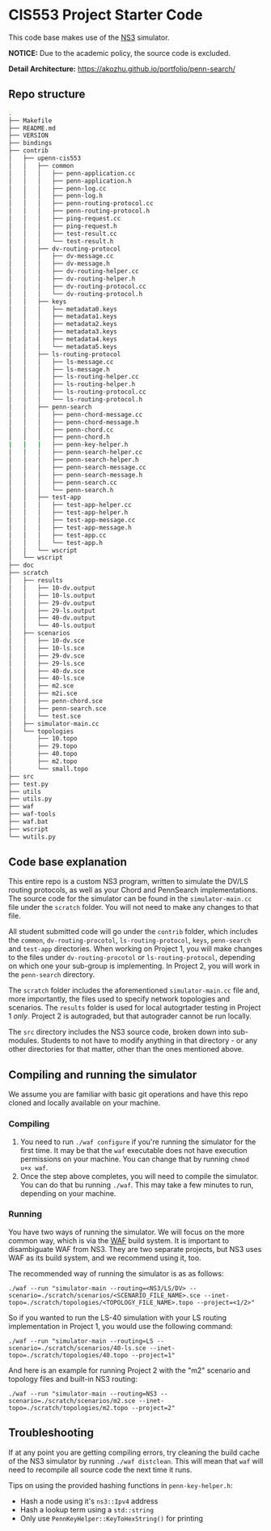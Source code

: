 # CIS553 Project Starter Code

This code base makes use of the [NS3](https://www.nsnam.org/) simulator.

**NOTICE:** Due to the academic policy, the source code is excluded.

**Detail Architecture:** https://akozhu.github.io/portfolio/penn-search/

## Repo structure

```bash
.
├── Makefile
├── README.md
├── VERSION
├── bindings
├── contrib
│   ├── upenn-cis553
│   │   ├── common
│   │   │   ├── penn-application.cc
│   │   │   ├── penn-application.h
│   │   │   ├── penn-log.cc
│   │   │   ├── penn-log.h
│   │   │   ├── penn-routing-protocol.cc
│   │   │   ├── penn-routing-protocol.h
│   │   │   ├── ping-request.cc
│   │   │   ├── ping-request.h
│   │   │   ├── test-result.cc
│   │   │   └── test-result.h
│   │   ├── dv-routing-protocol
│   │   │   ├── dv-message.cc
│   │   │   ├── dv-message.h
│   │   │   ├── dv-routing-helper.cc
│   │   │   ├── dv-routing-helper.h
│   │   │   ├── dv-routing-protocol.cc
│   │   │   └── dv-routing-protocol.h
│   │   ├── keys
│   │   │   ├── metadata0.keys
│   │   │   ├── metadata1.keys
│   │   │   ├── metadata2.keys
│   │   │   ├── metadata3.keys
│   │   │   ├── metadata4.keys
│   │   │   └── metadata5.keys
│   │   ├── ls-routing-protocol
│   │   │   ├── ls-message.cc
│   │   │   ├── ls-message.h
│   │   │   ├── ls-routing-helper.cc
│   │   │   ├── ls-routing-helper.h
│   │   │   ├── ls-routing-protocol.cc
│   │   │   └── ls-routing-protocol.h
│   │   ├── penn-search
│   │   │   ├── penn-chord-message.cc
│   │   │   ├── penn-chord-message.h
│   │   │   ├── penn-chord.cc
│   │   │   ├── penn-chord.h
|   |   |   ├── penn-key-helper.h
│   │   │   ├── penn-search-helper.cc
│   │   │   ├── penn-search-helper.h
│   │   │   ├── penn-search-message.cc
│   │   │   ├── penn-search-message.h
│   │   │   ├── penn-search.cc
│   │   │   └── penn-search.h
│   │   ├── test-app
│   │   │   ├── test-app-helper.cc
│   │   │   ├── test-app-helper.h
│   │   │   ├── test-app-message.cc
│   │   │   ├── test-app-message.h
│   │   │   ├── test-app.cc
│   │   │   └── test-app.h
│   │   └── wscript
│   └── wscript
├── doc
├── scratch
│   ├── results
│   │   ├── 10-dv.output
│   │   ├── 10-ls.output
│   │   ├── 29-dv.output
│   │   ├── 29-ls.output
│   │   ├── 40-dv.output
│   │   └── 40-ls.output
│   ├── scenarios
│   │   ├── 10-dv.sce
│   │   ├── 10-ls.sce
│   │   ├── 29-dv.sce
│   │   ├── 29-ls.sce
│   │   ├── 40-dv.sce
│   │   ├── 40-ls.sce
│   │   ├── m2.sce
│   │   ├── m2i.sce
│   │   ├── penn-chord.sce
│   │   ├── penn-search.sce
│   │   └── test.sce
│   ├── simulator-main.cc
│   └── topologies
│       ├── 10.topo
│       ├── 29.topo
│       ├── 40.topo
│       ├── m2.topo
│       └── small.topo
├── src
├── test.py
├── utils
├── utils.py
├── waf
├── waf-tools
├── waf.bat
├── wscript
└── wutils.py
```

## Code base explanation

This entire repo is a custom NS3 program, written to simulate the DV/LS routing protocols, as well as your Chord and PennSearch implementations. The source code for the simulator can be found in the `simulator-main.cc` file under the `scratch` folder. You will not need to make any changes to that file.

All student submitted code will go under the `contrib` folder, which includes the `common`, `dv-routing-procotol`, `ls-routing-protocol`, `keys`, `penn-search` and `test-app` directories. When working on Project 1, you will make changes to the files under `dv-routing-procotol` or `ls-routing-protocol`, depending on which one your sub-group is implementing. In Project 2, you will work in the `penn-search` directory.

The `scratch` folder includes the aforementioned `simulator-main.cc` file and, more importantly, the files used to specify network topologies and scenarios. The `results` folder is used for local autogrtader testing in Project 1 _only_. Project 2 is autograded, but that autograder cannot be run locally.

The `src` directory includes the NS3 source code, broken down into sub-modules. Students to not have to modify anything in that directory - or any other directories for that matter, other than the ones mentioned above.

## Compiling and running the simulator

We assume you are familiar with basic git operations and have this repo cloned and locally available on your machine.

### Compiling

1. You need to run `./waf configure` if you're running the simulator for the first time. It may be that the `waf` executable does not have execution permissions on your machine. You can change that by running `chmod u+x waf`.
2. Once the step above completes, you will need to compile the simulator. You can do that bu running `./waf`. This may take a few minutes to run, depending on your machine.

### Running

You have two ways of running the simulator. We will focus on the more common way, which is via the [WAF](https://waf.io/) build system. It is important to disambiguate WAF from NS3. They are two separate projects, but NS3 uses WAF as its build system, and we recommend using it, too.

The recommended way of running the simulator is as as follows:

`./waf --run "simulator-main --routing=<NS3/LS/DV> --scenario=./scratch/scenarios/<SCENARIO_FILE_NAME>.sce --inet-topo=./scratch/topologies/<TOPOLOGY_FILE_NAME>.topo --project=<1/2>"`

So if you wanted to run the LS-40 simulation with your LS routing implementation in Project 1, you would use the following command:

`./waf --run "simulator-main --routing=LS --scenario=./scratch/scenarios/40-ls.sce --inet-topo=./scratch/topologies/40.topo --project=1"`

And here is an example for running Project 2 with the "m2" scenario and topology files and built-in NS3 routing:

`./waf --run "simulator-main --routing=NS3 --scenario=./scratch/scenarios/m2.sce --inet-topo=./scratch/topologies/m2.topo --project=2"`

## Troubleshooting

If at any point you are getting compiling errors, try cleaning the build cache of the NS3 simulator by running `./waf distclean`. This will mean that `waf` will need to recompile all source code the next time it runs.

Tips on using the provided hashing functions in `penn-key-helper.h`:

- Hash a node using it's `ns3::Ipv4` address
- Hash a lookup term using a `std::string`
- Only use `PennKeyHelper::KeyToHexString()` for printing
